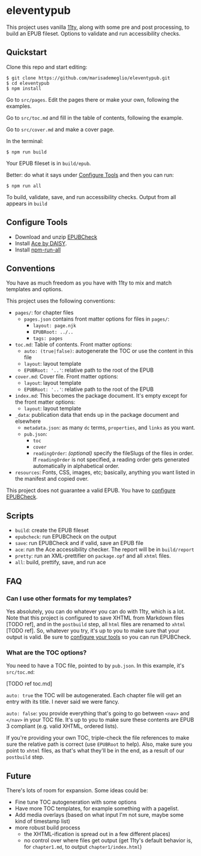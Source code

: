# eleventypub

This project uses vanilla [11ty](https://11ty.io), along with some pre and post processing, to build an EPUB fileset. Options to validate and run accessibility checks.

## Quickstart
Clone this repo and start editing:

    $ git clone https://github.com/marisademeglio/eleventypub.git
    $ cd eleventypub
    $ npm install


Go to `src/pages`. Edit the pages there or make your own, following the examples.

Go to `src/toc.md` and fill in the table of contents, following the example.

Go to `src/cover.md` and make a cover page.

In the terminal:

    $ npm run build

Your EPUB fileset is in `build/epub`.

Better: do what it says under [Configure Tools](#configure-tools) and then you can run:

    $ npm run all

To build, validate, save, and run accessibility checks. Output from all appears in `build`

## Configure Tools

- Download and unzip [EPUBCheck](https://github.com/w3c/epubcheck)
- Install [Ace by DAISY](https://daisy.github.io/ace).
- Install [npm-run-all](https://www.npmjs.com/package/npm-run-all)

## Conventions

You have as much freedom as you have with 11ty to mix and match templates and options.

This project uses the following conventions:

- `pages/`: for chapter files
  - `pages.json` contains front matter options for files in `pages/`:
    - `layout: page.njk`
    - `EPUBRoot: ../..`
    - `tags: pages`
- `toc.md`: Table of contents. Front matter options:
  - `auto: (true|false)`: autogenerate the TOC or use the content in this file
  - `layout`: layout template
  - `EPUBRoot: '..'`: relative path to the root of the EPUB
- `cover.md`: Cover file. Front matter options:
  - `layout`: layout template
  - `EPUBRoot: '..'`: relative path to the root of the EPUB
- `index.md`: This becomes the package document. It's empty except for the front matter options:
  - `layout`: layout template
- `_data`: publication data that ends up in the package document and elsewhere
  - `metadata.json`: as many `dc` terms, `properties`, and `links` as you want.
  - `pub.json`:
    - `toc`
    - `cover`
    - `readingOrder`: _(optional)_ specify the fileSlugs of the files in order. If `readingOrder` is not specified, a reading order gets generated automatically in alphabetical order.
- `resources`: Fonts, CSS, images, etc; basically, anything you want listed in the manifest and copied over.

This project does not guarantee a valid EPUB. You have to [configure EPUBCheck](#configure-epubcheck).

## Scripts
- `build`: create the EPUB fileset
- `epubcheck`: run EPUBCheck on the output
- `save`: run EPUBCheck and if valid, save an EPUB file
- `ace`: run the Ace accessibility checker. The report will be in `build/report`
- `pretty`: run an XML-prettifier on `package.opf` and all `xhtml` files.
- `all`: build, prettify, save, and run ace

## FAQ

### Can I use other formats for my templates?

Yes absolutely, you can do whatever you can do with 11ty, which is a lot. Note that this project is configured to save XHTML from Markdown files [TODO ref], and in the `postbuild` step, all `html` files are renamed to `xhtml` [TODO ref]. So, whatever you try, it's up to you to make sure that your output is valid. Be sure to [configure your tools](#configure-tools) so you can run EPUBCheck.

### What are the TOC options?

You need to have a TOC file, pointed to by `pub.json`. In this example, it's `src/toc.md`:

[TODO ref toc.md]

`auto: true` the TOC will be autogenerated. Each chapter file will get an entry with its title. I never said we were fancy.

`auto: false`: you provide everything that's going to go between `<nav>` and `</nav>` in your TOC file. It's up to you to make sure these contents are EPUB 3 compliant (e.g. valid XHTML, ordered lists).

If you're providing your own TOC, triple-check the file references to make sure the relative path is correct (use `EPUBRoot` to help). Also, make sure you point to `xhtml` files, as that's what they'll be in the end, as a result of our `postbuild` step.

## Future

There's lots of room for expansion. Some ideas could be:

- Fine tune TOC autogeneration with some options
- Have more TOC templates, for example something with a pagelist.
- Add media overlays (based on what input I'm not sure, maybe some kind of timestamp list)
- more robust build process
  - the XHTML-ification is spread out in a few different places)
  - no control over where files get output (get 11ty's default behavior is, for `chapter1.md`, to output `chapter1/index.html`)
